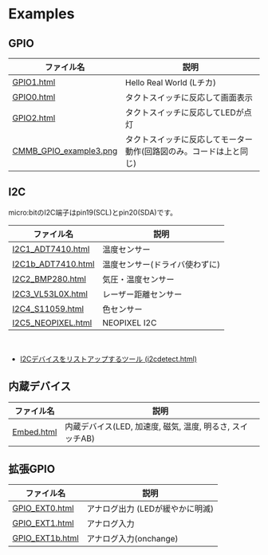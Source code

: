 # Examples 

## GPIO

|ファイル名  |説明  |
|---|---|
| <a href="GPIO1.html" target="_blank">GPIO1.html</a> | Hello Real World (Lチカ) |
| <a href="GPIO0.html" target="_blank">GPIO0.html</a> | タクトスイッチに反応して画面表示|
| <a href="GPIO2.html" target="_blank">GPIO2.html</a> | タクトスイッチに反応してLEDが点灯 |
| [CMMB_GPIO_example3.png](../imgs/CMMB_GPIO_example3.png) | タクトスイッチに反応してモーター動作(回路図のみ。コードは上と同じ) |

## I2C
micro:bitのI2C端子はpin19(SCL)とpin20(SDA)です。

|ファイル名  |説明  |
|---|---|
| <a href="I2C1_ADT7410.html" target="_blank">I2C1_ADT7410.html</a> | 温度センサー |
| <a href="I2C1b_ADT7410.html" target="_blank">I2C1b_ADT7410.html</a> | 温度センサー(ドライバ使わずに) |
| <a href="I2C2_BMP280.html" target="_blank">I2C2_BMP280.html</a> | 気圧・温度センサー |
| <a href="I2C3_VL53L0X.html" target="_blank">I2C3_VL53L0X.html</a> | レーザー距離センサー |
| <a href="I2C4_S11059.html" target="_blank">I2C4_S11059.html</a> |  色センサー |
| <a href="I2C5_NEOPIXEL.html" target="_blank">I2C5_NEOPIXEL.html</a> |  NEOPIXEL I2C  |

<br>

- <a href="i2cdetect.html" target="_blank">I2Cデバイスをリストアップするツール (i2cdetect.html)</a>


## 内蔵デバイス

|ファイル名  |説明  |
|---|---|
| <a href="Embed.html" target="_blank">Embed.html</a> |  内蔵デバイス(LED, 加速度, 磁気, 温度, 明るさ, スイッチAB) |

## 拡張GPIO

|ファイル名  |説明  |
|---|---|
| <a href="GPIO_EXT0.html" target="_blank">GPIO_EXT0.html</a> |  アナログ出力 (LEDが緩やかに明滅) |
| <a href="GPIO_EXT1.html" target="_blank">GPIO_EXT1.html</a> |  アナログ入力 |
| <a href="GPIO_EXT1b.html" target="_blank">GPIO_EXT1b.html</a> |  アナログ入力(onchange) |
